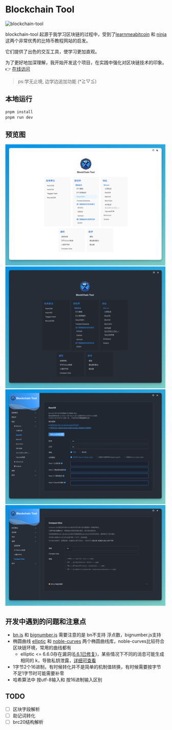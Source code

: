 # Blockchain Tool

<img src="https://socialify.git.ci/gxr404/blockchain-tool/image?font=Inter&issues=1&logo=https%3A%2F%2Fraw.githubusercontent.com%2Fgxr404%2Fblockchain-tool%2Frefs%2Fheads%2Fmain%2Fpublic%2Ficon.svg&name=1&owner=1&pattern=Circuit+Board&pulls=1&stargazers=1&theme=Dark" alt="blockchain-tool" width="640" height="320" />


blockchain-tool 起源于我学习区块链的过程中，受到了[learnmeabitcoin](https://learnmeabitcoin.com/)  和
[ninja](https://bitcoin.heapup.tech/) 这两个非常优秀的比特币教程网站的启发。

它们提供了出色的交互工具，使学习更加直观。

为了更好地加深理解，我开始开发这个项目，在实践中强化对区块链技术的印象。 👉 [在线访问](https://blockchain-tool.vercel.app/)

> ps:学无止境, 边学边追加功能 (*≧▽≦)

## 本地运行

```bash
pnpm install
pnpm run dev
```

## 预览图

<img src="./docs/preview/1.png" width="500">

<img src="./docs/preview/2.png" width="500">

<img src="./docs/preview/3.png" width="500">

<img src="./docs/preview/4.png" width="500">


## 开发中遇到的问题和注意点

- [bn.js](https://github.com/indutny/bn.js) 和 [bignumber.js](https://github.com/MikeMcl/bignumber.js) 需要注意的是 bn不支持 浮点数，bignumber.js支持
- 椭圆曲线 [elliptic](https://github.com/indutny/elliptic) 和 [noble-curves](https://github.com/paulmillr/noble-curves) 两个椭圆曲线库，noble-curves比较符合区块链环境，常用的曲线都有
  - elliptic <= 6.6.0存在漏洞([6.6.1已修复](https://github.com/indutny/elliptic/commit/9b77436a59cc35eccf4ffb848259c8762a492ee7))，某些情况下不同的消息可能生成相同的 k，导致私钥泄露，[详细可查看](https://mp.weixin.qq.com/s/-JpS5Qg7NYYPgeic-7Y5VQ)
- 1字节2个16进制，有时候转化并不是简单的机制值转换，有时候需要按字节 不足1字节时可能需要补零
- 哈希算法中 按utf-8输入和 按16进制输入区别


## TODO

- [ ] 区块字段解析
- [ ] 助记词转化
- [ ] brc20结构解析
